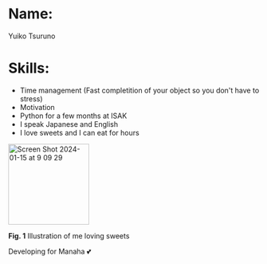 # Name:
Yuiko Tsuruno

# Skills:
* Time management (Fast completition of your object so you don't have to stress)
* Motivation
* Python for a few months at ISAK
* I speak Japanese and English
* I love sweets and I can eat for hours

<img width="162" alt="Screen Shot 2024-01-15 at 9 09 29" src="https://github.com/Yuiko-tsr/unit-3/assets/134657923/4a74b6df-7e8e-4951-ba44-3f304db2d293">

**Fig. 1** Illustration of me loving sweets 

Developing for Manaha 💕
